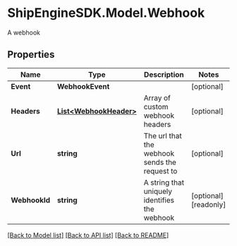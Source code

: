 # ShipEngineSDK.Model.Webhook
A webhook

## Properties

Name | Type | Description | Notes
------------ | ------------- | ------------- | -------------
**Event** | **WebhookEvent** |  | [optional] 
**Headers** | [**List&lt;WebhookHeader&gt;**](WebhookHeader.md) | Array of custom webhook headers | [optional] 
**Url** | **string** | The url that the webhook sends the request to | [optional] 
**WebhookId** | **string** | A string that uniquely identifies the webhook | [optional] [readonly] 

[[Back to Model list]](../../README.md#documentation-for-models) [[Back to API list]](../../README.md#documentation-for-api-endpoints) [[Back to README]](../../README.md)

